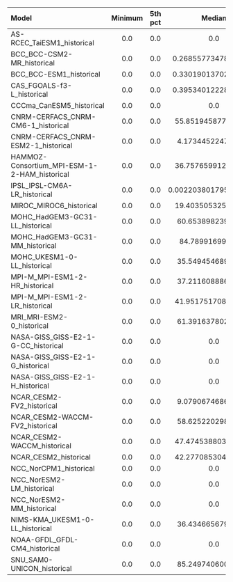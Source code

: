 Model | Minimum | 5th pct | Median | 95th pct | Maximum
 :-- |  :--:  |  :--:  |  :--:  |  :--:  |  :--: 
AS-RCEC_TaiESM1_historical | 0.0 | 0.0 | 0.0 | 100.0 | 100.0
BCC_BCC-CSM2-MR_historical | 0.0 | 0.0 | 0.26855773478746414 | 1.0 | 1.0
BCC_BCC-ESM1_historical | 0.0 | 0.0 | 0.33019013702869415 | 1.0 | 1.0
CAS_FGOALS-f3-L_historical | 0.0 | 0.0 | 0.39534012228250504 | 1.0 | 1.0
CCCma_CanESM5_historical | 0.0 | 0.0 | 0.0 | 100.00006866455078 | 100.0001449584961
CNRM-CERFACS_CNRM-CM6-1_historical | 0.0 | 0.0 | 55.851945877075195 | 100.0 | 100.0
CNRM-CERFACS_CNRM-ESM2-1_historical | 0.0 | 0.0 | 4.173445224761963 | 100.0 | 100.0
HAMMOZ-Consortium_MPI-ESM-1-2-HAM_historical | 0.0 | 0.0 | 36.757659912109375 | 100.0 | 100.0
IPSL_IPSL-CM6A-LR_historical | 0.0 | 0.0 | 0.0022038017959857825 | 99.9689504623413 | 100.0
MIROC_MIROC6_historical | 0.0 | 0.0 | 19.403505325317383 | 100.0 | 100.0
MOHC_HadGEM3-GC31-LL_historical | 0.0 | 0.0 | 60.65389823913574 | 100.0 | 100.0000228881836
MOHC_HadGEM3-GC31-MM_historical | 0.0 | 0.0 | 84.7899169921875 | 100.0 | 100.0000228881836
MOHC_UKESM1-0-LL_historical | 0.0 | 0.0 | 35.54945468902588 | 100.0 | 100.00125122070312
MPI-M_MPI-ESM1-2-HR_historical | 0.0 | 0.0 | 37.21160888671875 | 100.0 | 100.0
MPI-M_MPI-ESM1-2-LR_historical | 0.0 | 0.0 | 41.951751708984375 | 100.0 | 100.0
MRI_MRI-ESM2-0_historical | 0.0 | 0.0 | 61.39163780212402 | 100.0 | 100.0
NASA-GISS_GISS-E2-1-G-CC_historical | 0.0 | 0.0 | 0.0 | 99.99999237060547 | 100.0
NASA-GISS_GISS-E2-1-G_historical | 0.0 | 0.0 | 0.0 | 99.99999237060547 | 100.0
NASA-GISS_GISS-E2-1-H_historical | 0.0 | 0.0 | 0.0 | 99.99999237060547 | 100.0
NCAR_CESM2-FV2_historical | 0.0 | 0.0 | 9.079067468643188 | 100.0 | 100.0
NCAR_CESM2-WACCM-FV2_historical | 0.0 | 0.0 | 58.62522029876709 | 100.0 | 100.0
NCAR_CESM2-WACCM_historical | 0.0 | 0.0 | 47.474538803100586 | 100.0 | 100.0
NCAR_CESM2_historical | 0.0 | 0.0 | 42.277085304260254 | 100.0 | 100.0
NCC_NorCPM1_historical | 0.0 | 0.0 | 0.0 | 100.0 | 100.0
NCC_NorESM2-LM_historical | 0.0 | 0.0 | 0.0 | 100.0 | 100.0
NCC_NorESM2-MM_historical | 0.0 | 0.0 | 0.0 | 100.0 | 100.0
NIMS-KMA_UKESM1-0-LL_historical | 0.0 | 0.0 | 36.43466567993164 | 100.0 | 100.00125122070312
NOAA-GFDL_GFDL-CM4_historical | 0.0 | 0.0 | 0.0 | 99.68846130371094 | 99.6884765625
SNU_SAM0-UNICON_historical | 0.0 | 0.0 | 85.24974060058594 | 100.0 | 100.0

